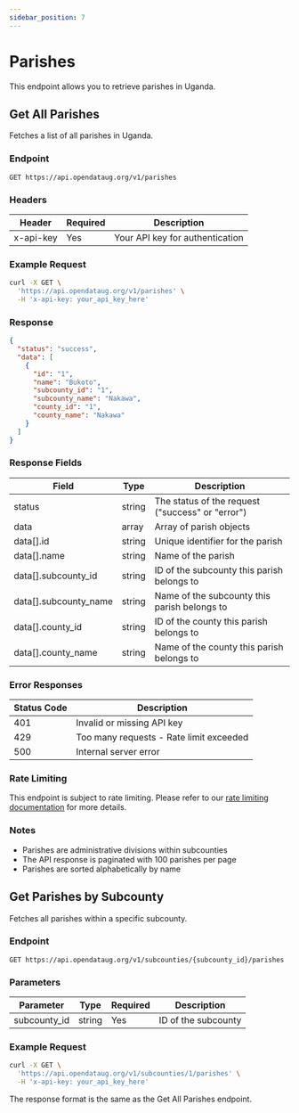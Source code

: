 ```yaml
---
sidebar_position: 7
---
```


# Parishes

This endpoint allows you to retrieve parishes in Uganda.

## Get All Parishes

Fetches a list of all parishes in Uganda.

### Endpoint

```
GET https://api.opendataug.org/v1/parishes
```

### Headers

| Header    | Required | Description                     |
| --------- | -------- | ------------------------------- |
| x-api-key | Yes      | Your API key for authentication |

### Example Request

```bash
curl -X GET \
  'https://api.opendataug.org/v1/parishes' \
  -H 'x-api-key: your_api_key_here'
```

### Response

```json
{
  "status": "success",
  "data": [
    {
      "id": "1",
      "name": "Bukoto",
      "subcounty_id": "1",
      "subcounty_name": "Nakawa",
      "county_id": "1",
      "county_name": "Nakawa"
    }
  ]
}
```

### Response Fields

| Field                 | Type   | Description                                      |
| --------------------- | ------ | ------------------------------------------------ |
| status                | string | The status of the request ("success" or "error") |
| data                  | array  | Array of parish objects                          |
| data[].id             | string | Unique identifier for the parish                 |
| data[].name           | string | Name of the parish                               |
| data[].subcounty_id   | string | ID of the subcounty this parish belongs to       |
| data[].subcounty_name | string | Name of the subcounty this parish belongs to     |
| data[].county_id      | string | ID of the county this parish belongs to          |
| data[].county_name    | string | Name of the county this parish belongs to        |

### Error Responses

| Status Code | Description                             |
| ----------- | --------------------------------------- |
| 401         | Invalid or missing API key              |
| 429         | Too many requests - Rate limit exceeded |
| 500         | Internal server error                   |

### Rate Limiting

This endpoint is subject to rate limiting. Please refer to our [rate limiting documentation](./authentication.md#rate-limiting) for more details.

### Notes

- Parishes are administrative divisions within subcounties
- The API response is paginated with 100 parishes per page
- Parishes are sorted alphabetically by name

## Get Parishes by Subcounty

Fetches all parishes within a specific subcounty.

### Endpoint

```
GET https://api.opendataug.org/v1/subcounties/{subcounty_id}/parishes
```

### Parameters

| Parameter    | Type   | Required | Description         |
| ------------ | ------ | -------- | ------------------- |
| subcounty_id | string | Yes      | ID of the subcounty |

### Example Request

```bash
curl -X GET \
  'https://api.opendataug.org/v1/subcounties/1/parishes' \
  -H 'x-api-key: your_api_key_here'
```

The response format is the same as the Get All Parishes endpoint.
